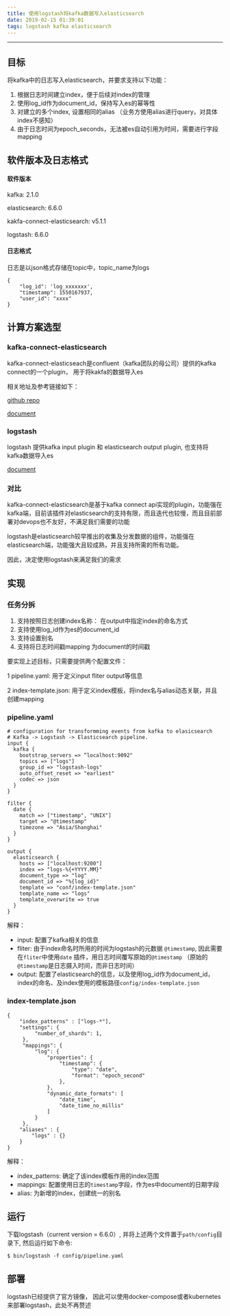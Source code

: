 ```yaml
---
title: 使用logstash将kafka数据写入elasticsearch
date: 2019-02-15 01:39:01
tags: logstash kafka elasticsearch
---
```


----------
## 目标
将kafka中的日志写入elasticsearch，并要求支持以下功能：

1. 根据日志时间建立index，便于后续对index的管理
2. 使用log_id作为document_id，保持写入es的幂等性
3. 对建立的多个index, 设置相同的alias （业务方使用alias进行query，对具体index不感知）
4. 由于日志时间为epoch_seconds，无法被es自动引用为时间，需要进行字段mapping

## 软件版本及日志格式
#### 软件版本
kafka: 2.1.0

elasticsearch: 6.6.0

kakfa-connect-elasticsearch: v5.1.1

logstash: 6.6.0

<!-- more -->

#### 日志格式
日志是以json格式存储在topic中，topic_name为logs

```
{
	"log_id": 'log_xxxxxxx',
	"timestamp": 1550167937,
	"user_id": "xxxx"
}
```

## 计算方案选型
### kafka-connect-elasticsearch
kafka-connect-elasticseach是confluent（kafka团队的母公司）提供的kafka connect的一个plugin， 用于将kakfa的数据导入es

相关地址及参考链接如下：

<a href="https://github.com/confluentinc/kafka-connect-elasticsearch">github repo</a>

<a href="https://docs.confluent.io/current/connect/kafka-connect-elasticsearch/index.html">document</a>

### logstash
logstash 提供kafka input plugin 和 elasticsearch output plugin, 也支持将kafka数据导入es

<a href="https://www.elastic.co/guide/en/logstash/current/index.html">document</a>

### 对比
kafka-connect-elasticsearch是基于kafka connect api实现的plugin，功能强在kafka端，目前该插件对elasticsearch的支持有限，而且迭代也较慢，而且目前部署对devops也不友好，不满足我们需要的功能

logstash是elasticsearch较早推出的收集及分发数据的组件，功能强在elasticsearch端，功能强大且较成熟，并且支持所需的所有功能。

因此，决定使用logstash来满足我们的需求

## 实现
### 任务分拆
1. 支持按照日志创建index名称： 在output中指定index的命名方式
2. 支持使用log_id作为es的document_id
3. 支持设置别名
4. 支持将日志时间戳mapping 为document的时间戳

要实现上述目标，只需要提供两个配置文件：

1 pipeline.yaml: 用于定义input fliter output等信息

2 index-template.json: 用于定义index模板，将index名与alias动态关联，并且创建mapping

### pipeline.yaml
```
# configuration for transformming events from kafka to elasicsearch
# Kafka -> Logstash -> Elasticsearch pipeline.
input {
  kafka {
    bootstrap_servers => “localhost:9092"
    topics => ["logs"]
    group_id => "logstash-logs"
    auto_offset_reset => "earliest"
    codec => json
  }
}

filter {
  date {
    match => ["timestamp", "UNIX"]
    target => "@timestamp"
    timezone => "Asia/Shanghai"
  }
}

output {
  elasticsearch {
    hosts => ["localhost:9200"]
    index => "logs-%{+YYYY.MM}"
    document_type => "log"
    document_id => "%{log_id}"
    template => "conf/index-template.json"
    template_name => "logs"
    template_overwrite => true
  }
}
```
解释：

- input: 配置了kafka相关的信息
- fliter: 由于index命名时所用的时间为logstash的元数据 `@timestamp`, 因此需要在`fliter`中使用`date` 插件，用日志时间覆写原始的`@timestamp` （原始的`@timestamp`是日志摄入时间，而非日志时间）
- output: 配置了elasticsearch的信息，以及使用log_id作为document_id， index的命名、及index使用的模板路径`config/index-template.json`

### index-template.json
```
{
    "index_patterns" : ["logs-*"],
    "settings": {
         "number_of_shards": 1,
     },
     "mappings": {
         "log": {
             "properties": {
                 "timestamp": {
                     "type": "date",
                     "format": "epoch_second"
                 },
             },
             "dynamic_date_formats": [
                 "date_time",
                 "date_time_no_millis"
             ]
         }
     },
    "aliases" : {
        "logs" : {}
    }
}
```

解释：

- index_patterns: 确定了该index模板作用的index范围
- mappings: 配置使用日志的`timestamp`字段，作为es中document的日期字段
- alias: 为新增的index，创建统一的别名


## 运行
下载logstash（current version = 6.6.0）, 并将上述两个文件置于`path/config`目录下, 然后运行如下命令:

```
$ bin/logstash -f config/pipeline.yaml
```

## 部署
logstash已经提供了官方镜像， 因此可以使用docker-compose或者kubernetes来部署logstash，此处不再赘述

